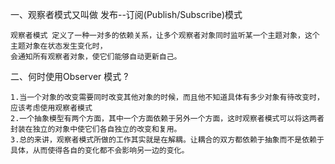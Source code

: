 一、观察者模式又叫做 发布--订阅(Publish/Subscribe)模式
```aidl
观察者模式 定义了一种一对多的依赖关系，让多个观察者对象同时监听某一个主题对象，这个主题对象在状态发生变化时，
会通知所有观察者对象，使它们能够自动更新自己。
```
二、何时使用Observer 模式 ?
```aidl
1.当一个对象的改变需要同时改变其他对象的时候，而且他不知道具体有多少对象有待改变时，应该考虑使用观察者模式
2.一个抽象模型有两个方面，其中一个方面依赖于另外一个方面，这时观察者模式可以将这两者封装在独立的对象中使它们各自独立的改变和复用。
3.总的来讲，观察者模式所做的工作其实就是在解耦。让耦合的双方都依赖于抽象而不是依赖于具体，从而使得各自的变化都不会影响另一边的变化。
```